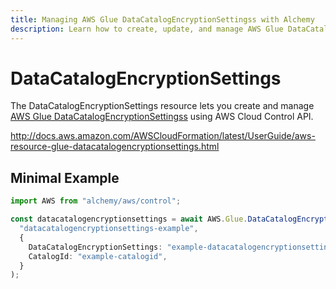 ```yaml
---
title: Managing AWS Glue DataCatalogEncryptionSettingss with Alchemy
description: Learn how to create, update, and manage AWS Glue DataCatalogEncryptionSettingss using Alchemy Cloud Control.
---
```


# DataCatalogEncryptionSettings

The DataCatalogEncryptionSettings resource lets you create and manage [AWS Glue DataCatalogEncryptionSettingss](https://docs.aws.amazon.com/glue/latest/userguide/) using AWS Cloud Control API.

http://docs.aws.amazon.com/AWSCloudFormation/latest/UserGuide/aws-resource-glue-datacatalogencryptionsettings.html

## Minimal Example

```ts
import AWS from "alchemy/aws/control";

const datacatalogencryptionsettings = await AWS.Glue.DataCatalogEncryptionSettings(
  "datacatalogencryptionsettings-example",
  {
    DataCatalogEncryptionSettings: "example-datacatalogencryptionsettings",
    CatalogId: "example-catalogid",
  }
);
```

